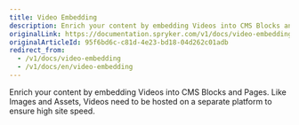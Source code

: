 ```yaml
---
title: Video Embedding
description: Enrich your content by embedding Videos into CMS Blocks and Pages. Like Images and Assets, Videos need to be hosted on a separate platform.
originalLink: https://documentation.spryker.com/v1/docs/video-embedding
originalArticleId: 95f6bd6c-c81d-4e23-bd18-04d262c01adb
redirect_from:
  - /v1/docs/video-embedding
  - /v1/docs/en/video-embedding
---
```


Enrich your content by embedding Videos into CMS Blocks and Pages. Like Images and Assets, Videos need to be hosted on a separate platform to ensure high site speed.
